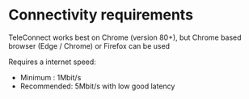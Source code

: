 # Connectivity requirements

TeleConnect works best on Chrome (version 80+), but Chrome based browser (Edge / Chrome) or Firefox can be used

Requires a internet speed:

* Minimum : 1Mbit/s&#x20;
* Recommended: 5Mbit/s with low good latency

